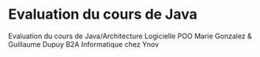 # Evaluation du cours de Java
Evaluation du cours de Java/Architecture Logicielle POO
Marie Gonzalez & Guillaume Dupuy
B2A Informatique chez Ynov
